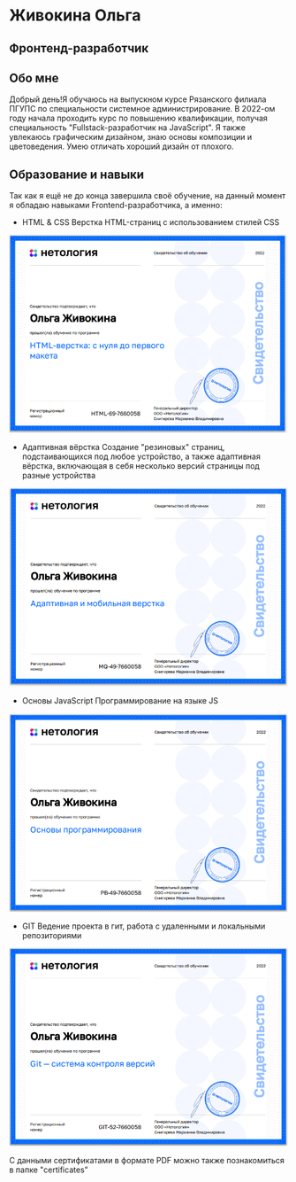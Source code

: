 # Живокина Ольга
## Фронтенд-разработчик
## Обо мне
Добрый день!Я обучаюсь на выпускном курсе Рязанского филиала ПГУПС по специальности системное администрирование. 
В 2022-ом году начала проходить курс по повышению квалификации, получая специальность "Fullstack-разработчик на JavaScript".
Я также увлекаюсь графическим дизайном, знаю основы композиции и цветоведения. Умею отличать хороший дизайн от плохого.
## Образование и навыки
Так как я ещё не до конца завершила своё обучение, на данный момент я обладаю навыками Frontend-разработчика, а именно:
* HTML & CSS
Верстка HTML-страниц с использованием стилей CSS

![Сертификат прохождения программы](certificates/HTML.PNG)

* Адаптивная вёрстка
Создание "резиновых" страниц, подстаивающихся под любое устройство, а также адаптивная вёрстка, включающая
в себя несколько версий страницы под разные устройства

![Сертификат прохождения программы](certificates/Adaptive.PNG)

* Основы JavaScript
Программирование на языке JS

![Сертификат прохождения программы](certificates/JS.PNG)

* GIT
Ведение проекта в гит, работа с удаленными и локальными репозиториями

![Сертификат прохождения программы](certificates/GIT.PNG)

С данными сертификатами в формате PDF можно также познакомиться в папке "certificates"
